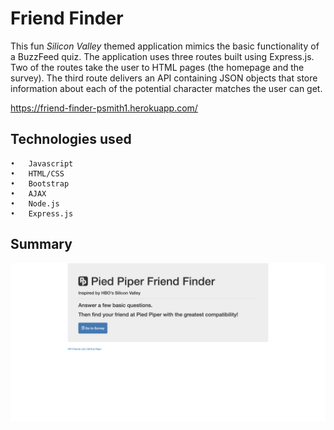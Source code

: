 # Friend Finder
This fun *Silicon Valley* themed application mimics the basic functionality of a BuzzFeed quiz. The application uses three routes built using Express.js. Two of the routes take the user to HTML pages (the homepage and the survey). The third route delivers an API containing JSON objects that store information about each of the potential character matches the user can get.

https://friend-finder-psmith1.herokuapp.com/

## Technologies used
	•	Javascript
	•	HTML/CSS
	•	Bootstrap
	•	AJAX
	•	Node.js
	•	Express.js

## Summary

![Friend Finder Screenshot](/app/public/Assets/images/friendfinder.png)
